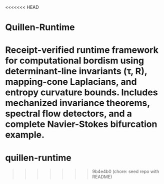 <<<<<<< HEAD
# Quillen-Runtime
Receipt-verified runtime framework for computational bordism using determinant-line invariants (τ, R), mapping-cone Laplacians, and entropy curvature bounds. Includes mechanized invariance theorems, spectral flow detectors, and a complete Navier-Stokes bifurcation example.
=======
# quillen-runtime
>>>>>>> 9b4e4b0 (chore: seed repo with README)
